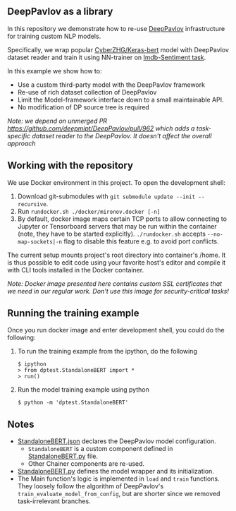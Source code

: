 DeepPavlov as a library
-----------------------

In this repository we demonstrate how to re-use [DeepPavlov](https://deeppavlov.ai/)
infrastructure for training custom NLP models.

Specifically, we wrap popular
[CyberZHG/Keras-bert](https://github.com/CyberZHG/keras-bert) model with
DeepPavlov dataset reader and train it using NN-trainer on [Imdb-Sentiment
task](http://ai.stanford.edu/~amaas/data/sentiment/).

In this example we show how to:

* Use a custom third-party model with the DeepPavlov framework
* Re-use of rich dataset collection of DeepPavlov
* Limit the Model-framework interface down to a small maintainable API.
* No modification of DP source tree is required

_Note: we depend on unmerged PR <https://github.com/deepmipt/DeepPavlov/pull/962>
which adds a task-specific dataset reader to the DeepPavlov. It doesn't affect
the overall approach_

Working with the repository
---------------------------

We use Docker environment in this project. To open the development shell:

1. Download git-submodules with `git submodule update --init
   --recursive`.
2. Run `rundocker.sh ./docker/mironov.docker [-n]`
3. By default, docker image maps certain TCP ports to allow connecting to
   Jupyter or Tensorboard servers that may be run within the container (note,
   they have to be started explicitly).  `./rundocker.sh` accepts
   `--no-map-sockets|-n` flag to disable this feature e.g. to avoid port
   conflicts.

The current setup mounts project's root directory into container's /home. It is
thus possible to edit code using your favorite host's editor and compile it with
CLI tools installed in the Docker container.

_Note: Docker image presented here contains custom SSL certificates that we need
in our regular work. Don't use this image for security-critical tasks!_

Running the training example
----------------------------

Once you run docker image and enter development shell, you could do the
following:

1. To run the training example from the ipython, do the following
   ```
   $ ipython
   > from dptest.StandaloneBERT import *
   > run()
   ```

2. Run the model training example using python
   ```
   $ python -m 'dptest.StandaloneBERT'
   ```

Notes
-----

* [StandaloneBERT.json](./mironov/dptest/StandaloneBERT.json) declares the DeepPavlov
  model configuration.
  - `StandaloneBERT` is a custom component defined in
    [StandaloneBERT.py](./mironov/StandaloneBERT.py) file.
  - Other Chainer components are re-used.
* [StandaloneBERT.py](./mironov/dptest/StandaloneBERT.py) defines the model wrapper and
  its initialization.
* The Main function's logic is implemented in `load` and `train` functions. They loosely
  follow the algorithm of DeepPavlov's `train_evaluate_model_from_config`, but
  are shorter since we removed task-irrelevant branches.

